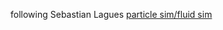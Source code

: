 following Sebastian Lagues [particle sim/fluid sim](https://www.youtube.com/watch?v=rSKMYc1CQHE&t=813s)
